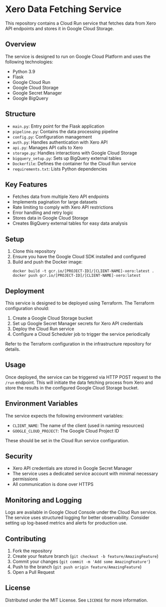 # Xero Data Fetching Service

This repository contains a Cloud Run service that fetches data from Xero API endpoints and stores it in Google Cloud Storage.

## Overview

The service is designed to run on Google Cloud Platform and uses the following technologies:

- Python 3.9
- Flask
- Google Cloud Run
- Google Cloud Storage
- Google Secret Manager
- Google BigQuery

## Structure

- `main.py`: Entry point for the Flask application
- `pipeline.py`: Contains the data processing pipeline
- `config.py`: Configuration management
- `auth.py`: Handles authentication with Xero API
- `api.py`: Manages API calls to Xero
- `storage.py`: Handles interactions with Google Cloud Storage
- `bigquery_setup.py`: Sets up BigQuery external tables
- `Dockerfile`: Defines the container for the Cloud Run service
- `requirements.txt`: Lists Python dependencies

## Key Features

- Fetches data from multiple Xero API endpoints
- Implements pagination for large datasets
- Rate limiting to comply with Xero API restrictions
- Error handling and retry logic
- Stores data in Google Cloud Storage
- Creates BigQuery external tables for easy data analysis

## Setup

1. Clone this repository
2. Ensure you have the Google Cloud SDK installed and configured
3. Build and push the Docker image:
   ```
   docker build -t gcr.io/[PROJECT-ID]/[CLIENT-NAME]-xero:latest .
   docker push gcr.io/[PROJECT-ID]/[CLIENT-NAME]-xero:latest
   ```

## Deployment

This service is designed to be deployed using Terraform. The Terraform configuration should:

1. Create a Google Cloud Storage bucket
2. Set up Google Secret Manager secrets for Xero API credentials
3. Deploy the Cloud Run service
4. Configure a Cloud Scheduler job to trigger the service periodically

Refer to the Terraform configuration in the infrastructure repository for details.

## Usage

Once deployed, the service can be triggered via HTTP POST request to the `/run` endpoint. This will initiate the data fetching process from Xero and store the results in the configured Google Cloud Storage bucket.

## Environment Variables

The service expects the following environment variables:

- `CLIENT_NAME`: The name of the client (used in naming resources)
- `GOOGLE_CLOUD_PROJECT`: The Google Cloud Project ID

These should be set in the Cloud Run service configuration.

## Security

- Xero API credentials are stored in Google Secret Manager
- The service uses a dedicated service account with minimal necessary permissions
- All communication is done over HTTPS

## Monitoring and Logging

Logs are available in Google Cloud Console under the Cloud Run service. The service uses structured logging for better observability. Consider setting up log-based metrics and alerts for production use.

## Contributing

1. Fork the repository
2. Create your feature branch (`git checkout -b feature/AmazingFeature`)
3. Commit your changes (`git commit -m 'Add some AmazingFeature'`)
4. Push to the branch (`git push origin feature/AmazingFeature`)
5. Open a Pull Request

## License

Distributed under the MIT License. See `LICENSE` for more information.